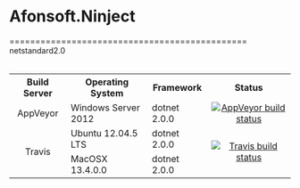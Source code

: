# Afonsoft.Ninject
==============================================
<br/>
netstandard2.0
<br/>
<br/>
<table>
  <tr>
    <th style="text-align:center">Build Server</th>
    <th>Operating System</th>
    <th>Framework</th>
    <th style="text-align:center">Status</th>
  </tr>
  <tr>
    <td style="text-align:center">AppVeyor</td>
    <td>Windows Server 2012</td>
    <td>dotnet 2.0.0</td>
    <td style="text-align:center">
	<a href="https://ci.appveyor.com/project/afonsoft/afonsoft-ninject" target="_blank"><img src="https://travis-ci.org/afonsoft/afonsoft-ninject.svg?branch=master" alt="AppVeyor build status" /></a>
	</td>
  </tr>
  <tr>
    <td style="text-align:center" rowspan="2">Travis</td>
    <td>Ubuntu 12.04.5 LTS</td>
    <td>dotnet 2.0.0</td>
    <td style="text-align:center" rowspan="2">
    <a href="https://travis-ci.org/afonsoft/afonsoft-ninject" target="_blank"><img src="https://travis-ci.org/afonsoft/afonsoft-ninject.svg?branch=master" alt="Travis build status" /></a></td>
  </tr>
  <tr>
    <td>MacOSX 13.4.0.0</td>
    <td>dotnet 2.0.0</td>
  </tr>
</table>
<br/>